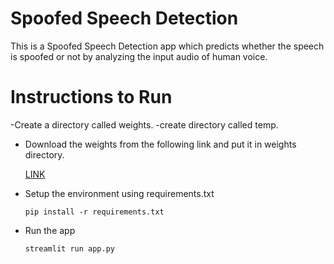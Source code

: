 # Spoofed Speech Detection

This is a Spoofed Speech Detection app which predicts whether the speech is spoofed or not by analyzing the input audio of human voice.

# Instructions to Run
-Create a directory called weights.
-create directory called temp.
- Download the weights from the following link and put it in weights directory.

  [LINK](https://drive.google.com/file/d/1M12zrrtIgIWa_dwZwft8plPGoKBsS0h_/view?usp=sharing)

- Setup the environment using requirements.txt

  ` pip install -r requirements.txt `

- Run the app

    ` streamlit run app.py `
